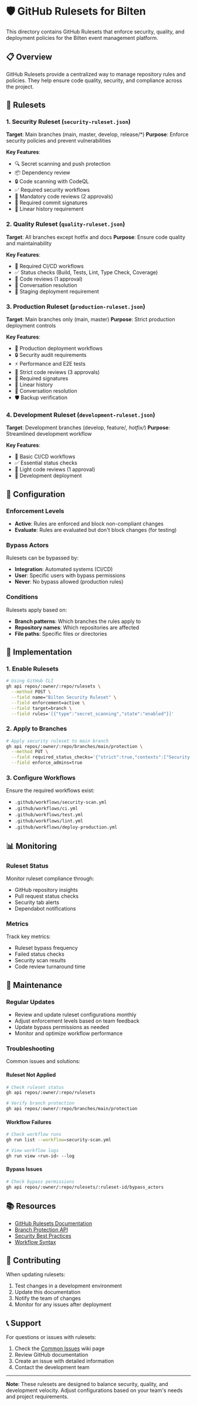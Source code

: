 # 🛡️ GitHub Rulesets for Bilten

This directory contains GitHub Rulesets that enforce security, quality, and deployment policies for the Bilten event management platform.

## 📋 Overview

GitHub Rulesets provide a centralized way to manage repository rules and policies. They help ensure code quality, security, and compliance across the project.

## 🎯 Rulesets

### 1. Security Ruleset (`security-ruleset.json`)
**Target**: Main branches (main, master, develop, release/*)
**Purpose**: Enforce security policies and prevent vulnerabilities

**Key Features**:
- 🔍 Secret scanning and push protection
- 📦 Dependency review
- 🔒 Code scanning with CodeQL
- ✅ Required security workflows
- 👥 Mandatory code reviews (2 approvals)
- 🔐 Required commit signatures
- 📝 Linear history requirement

### 2. Quality Ruleset (`quality-ruleset.json`)
**Target**: All branches except hotfix and docs
**Purpose**: Ensure code quality and maintainability

**Key Features**:
- 🧪 Required CI/CD workflows
- ✅ Status checks (Build, Tests, Lint, Type Check, Coverage)
- 👥 Code reviews (1 approval)
- 💬 Conversation resolution
- 🚀 Staging deployment requirement

### 3. Production Ruleset (`production-ruleset.json`)
**Target**: Main branches only (main, master)
**Purpose**: Strict production deployment controls

**Key Features**:
- 🚀 Production deployment workflows
- 🔒 Security audit requirements
- ⚡ Performance and E2E tests
- 👥 Strict code reviews (3 approvals)
- 🔐 Required signatures
- 📝 Linear history
- 💬 Conversation resolution
- 🛡️ Backup verification

### 4. Development Ruleset (`development-ruleset.json`)
**Target**: Development branches (develop, feature/*, hotfix/*)
**Purpose**: Streamlined development workflow

**Key Features**:
- 🧪 Basic CI/CD workflows
- ✅ Essential status checks
- 👥 Light code reviews (1 approval)
- 🚀 Development deployment

## 🔧 Configuration

### Enforcement Levels
- **Active**: Rules are enforced and block non-compliant changes
- **Evaluate**: Rules are evaluated but don't block changes (for testing)

### Bypass Actors
Rulesets can be bypassed by:
- **Integration**: Automated systems (CI/CD)
- **User**: Specific users with bypass permissions
- **Never**: No bypass allowed (production rules)

### Conditions
Rulesets apply based on:
- **Branch patterns**: Which branches the rules apply to
- **Repository names**: Which repositories are affected
- **File paths**: Specific files or directories

## 🚀 Implementation

### 1. Enable Rulesets
```bash
# Using GitHub CLI
gh api repos/:owner/:repo/rulesets \
  --method POST \
  --field name="Bilten Security Ruleset" \
  --field enforcement=active \
  --field target=branch \
  --field rules='[{"type":"secret_scanning","state":"enabled"}]'
```

### 2. Apply to Branches
```bash
# Apply security ruleset to main branch
gh api repos/:owner/:repo/branches/main/protection \
  --method PUT \
  --field required_status_checks='{"strict":true,"contexts":["Security Scan"]}' \
  --field enforce_admins=true
```

### 3. Configure Workflows
Ensure the required workflows exist:
- `.github/workflows/security-scan.yml`
- `.github/workflows/ci.yml`
- `.github/workflows/test.yml`
- `.github/workflows/lint.yml`
- `.github/workflows/deploy-production.yml`

## 📊 Monitoring

### Ruleset Status
Monitor ruleset compliance through:
- GitHub repository insights
- Pull request status checks
- Security tab alerts
- Dependabot notifications

### Metrics
Track key metrics:
- Ruleset bypass frequency
- Failed status checks
- Security scan results
- Code review turnaround time

## 🔄 Maintenance

### Regular Updates
- Review and update ruleset configurations monthly
- Adjust enforcement levels based on team feedback
- Update bypass permissions as needed
- Monitor and optimize workflow performance

### Troubleshooting
Common issues and solutions:

#### Ruleset Not Applied
```bash
# Check ruleset status
gh api repos/:owner/:repo/rulesets

# Verify branch protection
gh api repos/:owner/:repo/branches/main/protection
```

#### Workflow Failures
```bash
# Check workflow runs
gh run list --workflow=security-scan.yml

# View workflow logs
gh run view <run-id> --log
```

#### Bypass Issues
```bash
# Check bypass permissions
gh api repos/:owner/:repo/rulesets/:ruleset-id/bypass_actors
```

## 📚 Resources

- [GitHub Rulesets Documentation](https://docs.github.com/en/rest/repos/rules)
- [Branch Protection API](https://docs.github.com/en/rest/branches/branch-protection)
- [Security Best Practices](https://docs.github.com/en/code-security)
- [Workflow Syntax](https://docs.github.com/en/actions/using-workflows/workflow-syntax-for-github-actions)

## 🤝 Contributing

When updating rulesets:
1. Test changes in a development environment
2. Update this documentation
3. Notify the team of changes
4. Monitor for any issues after deployment

## 📞 Support

For questions or issues with rulesets:
1. Check the [Common Issues](Common-Issues) wiki page
2. Review GitHub documentation
3. Create an issue with detailed information
4. Contact the development team

---

**Note**: These rulesets are designed to balance security, quality, and development velocity. Adjust configurations based on your team's needs and project requirements.
